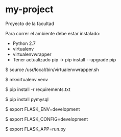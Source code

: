 # my-project
Proyecto de la facultad
 
Para correr el ambiente debe estar instalado: 
- Python 2.7
- virtualenv
- virtualenvwrapper
- Tener actualizado pip -> pip install --upgrade pip

$ source /usr/local/bin/virtualenvwrapper.sh
 
$ mkvirtualenv venv
 
$ pip install -r requirements.txt
 
$ pip install pymysql
 
$ export FLASK_ENV=development
 
$ export FLASK_CONFIG=development
 
$ export FLASK_APP=run.py
 
